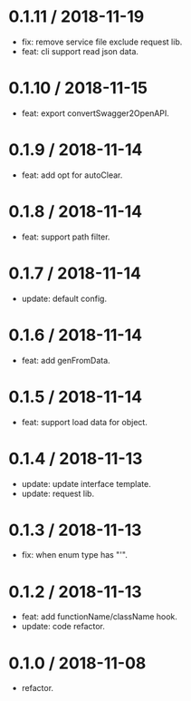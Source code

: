 
0.1.11 / 2018-11-19
==================

  * fix: remove service file exclude request lib.
  * feat: cli support read json data.

0.1.10 / 2018-11-15
==================

  * feat: export convertSwagger2OpenAPI.

0.1.9 / 2018-11-14
==================

  * feat: add opt for autoClear.

0.1.8 / 2018-11-14
==================

  * feat: support path filter.

0.1.7 / 2018-11-14
==================

  * update: default config.

0.1.6 / 2018-11-14
==================

  * feat: add genFromData.

0.1.5 / 2018-11-14
==================

  * feat: support load data for object.

0.1.4 / 2018-11-13
==================

  * update: update interface template.
  * update: request lib.

0.1.3 / 2018-11-13
==================

  * fix: when enum type has "'".

0.1.2 / 2018-11-13
==================

  * feat: add functionName/className hook.
  * update: code refactor.

0.1.0 / 2018-11-08
==================

* refactor.
